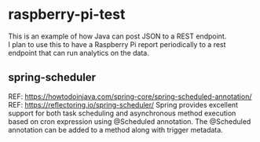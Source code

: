 # raspberry-pi-test

This is an example of how Java can post JSON to a REST endpoint.  
I plan to use this to have a Raspberry Pi report periodically to a rest endpoint that can run analytics on the data.

## spring-scheduler
REF: https://howtodoinjava.com/spring-core/spring-scheduled-annotation/  
REF: https://reflectoring.io/spring-scheduler/
Spring provides excellent support for both task scheduling and asynchronous method execution based on cron expression using @Scheduled annotation. The @Scheduled annotation can be added to a method along with trigger metadata.
